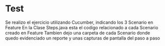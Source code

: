 # Test
Se realizo el ejercicio utilizando Cucumber, indicando los 3 Scenario en Feature
En la Clase Steps.java esta el codigo relacionado a cada Scenario creado en Feature
Tambien dejo una carpeta de cada Scenario donde quedo evidenciado un reporte y unas capturas de pantalla del paso a paso
